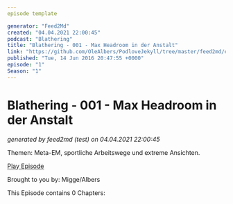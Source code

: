 ```yaml
---
episode template

generator: "Feed2Md"
created: "04.04.2021 22:00:45"
podcast: "Blathering"
title: "Blathering - 001 - Max Headroom in der Anstalt"
link: "https://github.com/OleAlbers/PodloveJekyll/tree/master/feed2md/example/export/seasons/1/2016/6/Blathering - 001 - Max Headroom in der Anstalt.md"
published: "Tue, 14 Jun 2016 20:47:55 +0000"
episode: "1"
Season: "1"
---
```


# Blathering - 001 - Max Headroom in der Anstalt
_generated by feed2md (test) on 04.04.2021 22:00:45_

Themen: Meta-EM, sportliche Arbeitswege und extreme Ansichten.

[Play Episode](https://www.blathering.de/podlove/file/34/s/feed/c/mp3/blathering_001.mp3)

Brought to you by: Migge/Albers

This Episode contains 0 Chapters:



